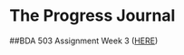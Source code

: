 # The Progress Journal

##BDA 503 Assignment Week 3 
([HERE](https://github.com/MEF-BDA503/pj18-gokceezeroglu/week3.html))
